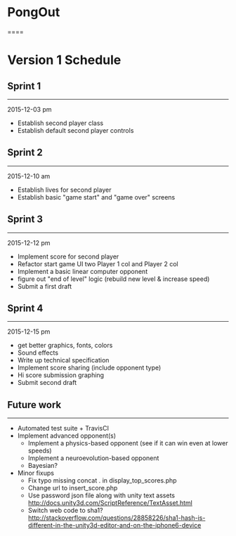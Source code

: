 PongOut
====
====

Version 1 Schedule
====


Sprint 1
----
----

2015-12-03 pm
   * Establish second player class
   * Establish default second player controls

Sprint 2
----
----

2015-12-10 am

   * Establish lives for second player
   * Establish basic "game start" and "game over" screens

Sprint 3
----
----

2015-12-12 pm

   * Implement score for second player
   * Refactor start game UI two Player 1 col and Player 2 col
   * Implement a basic linear computer opponent
   * figure out "end of level" logic (rebuild new level & increase speed)
   * Submit a first draft


Sprint 4
----
----

2015-12-15 pm

   * get better graphics, fonts, colors
   * Sound effects
   * Write up technical specification
   * Implement score sharing (include opponent type)
   * Hi score submission graphing
   * Submit second draft


Future work
----
----

   * Automated test suite + TravisCI
   * Implement advanced opponent(s)
      * Implement a physics-based opponent (see if it can win even at lower speeds)
      * Implement a neuroevolution-based opponent
      * Bayesian?
   * Minor fixups
      * Fix typo missing concat . in display_top_scores.php
      * Change url to insert_score.php
      * Use password json file along with unity text assets  http://docs.unity3d.com/ScriptReference/TextAsset.html
      * Switch web code to sha1? http://stackoverflow.com/questions/28858226/sha1-hash-is-different-in-the-unity3d-editor-and-on-the-iphone6-device